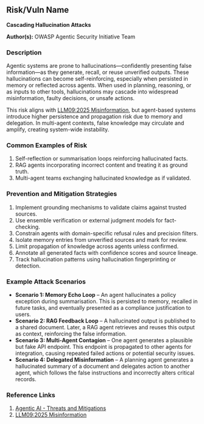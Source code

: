 ## Risk/Vuln Name
**Cascading Hallucination Attacks**

**Author(s):**
OWASP Agentic Security Initiative Team

### Description
Agentic systems are prone to hallucinations—confidently presenting false information—as they generate, recall, or reuse unverified outputs. These hallucinations can become self-reinforcing, especially when persisted in memory or reflected across agents. When used in planning, reasoning, or as inputs to other tools, hallucinations may cascade into widespread misinformation, faulty decisions, or unsafe actions.

This risk aligns with [LLM09:2025 Misinformation](https://genai.owasp.org/llmrisk/llm092025-misinformation/), but agent-based systems introduce higher persistence and propagation risk due to memory and delegation. In multi-agent contexts, false knowledge may circulate and amplify, creating system-wide instability.

### Common Examples of Risk
1. Self-reflection or summarisation loops reinforcing hallucinated facts.
2. RAG agents incorporating incorrect content and treating it as ground truth.
3. Multi-agent teams exchanging hallucinated knowledge as if validated.

### Prevention and Mitigation Strategies
1. Implement grounding mechanisms to validate claims against trusted sources.
2. Use ensemble verification or external judgment models for fact-checking.
3. Constrain agents with domain-specific refusal rules and precision filters.
4. Isolate memory entries from unverified sources and mark for review.
5. Limit propagation of knowledge across agents unless confirmed.
6. Annotate all generated facts with confidence scores and source lineage.
7. Track hallucination patterns using hallucination fingerprinting or detection.

### Example Attack Scenarios
- **Scenario 1: Memory Echo Loop** – An agent hallucinates a policy exception during summarisation. This is persisted to memory, recalled in future tasks, and eventually presented as a compliance justification to users.
- **Scenario 2: RAG Feedback Loop** – A hallucinated output is published to a shared document. Later, a RAG agent retrieves and reuses this output as context, reinforcing the false information.
- **Scenario 3: Multi-Agent Contagion** – One agent generates a plausible but fake API endpoint. This endpoint is propagated to other agents for integration, causing repeated failed actions or potential security issues.
- **Scenario 4: Delegated Misinformation** – A planning agent generates a hallucinated summary of a document and delegates action to another agent, which follows the false instructions and incorrectly alters critical records.

### Reference Links
1. [Agentic AI - Threats and Mitigations](https://genai.owasp.org/resource/agentic-ai-threats-and-mitigations/)
2. [LLM09:2025 Misinformation](https://genai.owasp.org/llmrisk/llm092025-misinformation/)